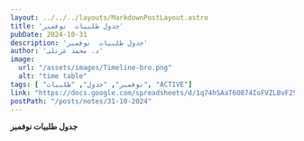 ```yaml
---
layout: ../../../layouts/MarkdownPostLayout.astro
title: 'جدول طلبيات  نوفمبر'
pubDate: 2024-10-31
description: 'جدول طلبيات  نوفمبر'
author: 'د. محمد عزتلى'
image:
  url: "/assets/images/Timeline-bro.png"
  alt: "time table"
tags: [ "نوفمبر", "جدول", "طلبيات", "ACTIVE"]
link: "https://docs.google.com/spreadsheets/d/1q74hSAaT6O874IoFVZLBvF25wJZ-_piK/edit?usp=sharing&ouid=106439338913487915657&rtpof=true&sd=true"
postPath: "/posts/notes/31-10-2024"
---
```



**جدول طلبيات  نوفمبر**